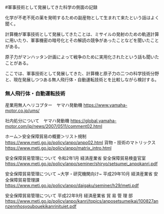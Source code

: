 #軍事技術として発展してきた科学の側面の記録

化学が不老不死の薬を発明するための副産物として生まれて来たという話はよく聞く。

計算機が軍事技術として発展してきたことは、ミサイルの発射のための軌道計算に用いたり、軍事機密の暗号化とその解読の競争があったことなどを聞いたことがある。

原子力がマンハッタン計画によって戦争のために実用化されたという話も聞いたことがある。

ここでは、軍事技術として発展してきた、計算機と原子力の二つの科学技術分野と、現在発展しつつある無人飛行体・自動運転技術とを比較しながら検討する。


### 無人飛行体・自動運転技術

産業用無人ヘリコプター　ヤマハ発動機
https://www.yamaha-motor.co.jp/ums/

社内処分について　ヤマハ発動機
https://global.yamaha-motor.com/jp/news/2007/0511/comment02.html


ホーム＞安全保障貿易の概要＞リスト規制
https://www.meti.go.jp/policy/anpo/anpo02.html
貨物・技術のマトリックス
https://www.meti.go.jp/policy/anpo/matrix_intro.html

安全保障貿易管理について
令和2年1月 経済産業省 安全保障貿易検査官室
https://www.meti.go.jp/policy/anpo/seminer/shiryo/setsumei_anpokanri.pdf

安全保障貿易管理について ~大学・研究機関向け~
平成29年10月 経済産業省 安全保障貿易管理課
https://www.meti.go.jp/policy/anpo/daigaku/seminer/h29/meti.pdf

安全保障貿易管理について
平成22年9月 経済産業省 貿 易 管 理 部
https://www.meti.go.jp/policy/anpo/kanri/topics/anposetsumeikai/100827annzennhosyoubouekikanrinituiet.pdf


